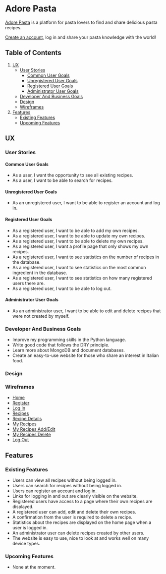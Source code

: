 # Adore Pasta

[Adore Pasta](https://adorepasta.herokuapp.com/) is a platform for pasta lovers to find and share delicious pasta recipes.

[Create an account](https://adorepasta.herokuapp.com/register), log in and share your pasta knowledge with the world!

## Table of Contents

1. [UX](#ux)
    - [User Stories](#user-stories)
        - [Common User Goals](#common-user-goals)
        - [Unregistered User Goals](#unregistered-user-goals)
        - [Registered User Goals](#registered-user-goals)
        - [Administrator User Goals](#administrator-user-goals)
    - [Developer And Business Goals](#developer-and-business-goals)
    - [Design](#design)
    - [Wireframes](#wireframes)
2. [Features](#features)
    - [Existing Features](#existing-features)
    - [Upcoming Features](#upcoming-features)

## UX

### User Stories

#### Common User Goals

- As a user, I want the opportunity to see all existing recipes.
- As a user, I want to be able to search for recipes.

#### Unregistered User Goals

- As an unregistered user, I want to be able to register an account and log in.

#### Registered User Goals

- As a registered user, I want to be able to add my own recipes.
- As a registered user, I want to be able to update my own recipes.
- As a registered user, I want to be able to delete my own recipes.
- As a registered user, I want a profile page that only shows my own recipes.
- As a registered user, I want to see statistics on the number of recipes in the database.
- As a registered user, I want to see statistics on the most common ingredient in the database.
- As a registered user, I want to see statistics on how many registered users there are.
- As a registered user, I want to be able to log out.

#### Administrator User Goals

- As an administrator user, I want to be able to edit and delete recipes that were not created by myself.

### Developer And Business Goals

- Improve my programming skills in the Python language.
- Write good code that follows the DRY principle.
- Learn more about MongoDB and document databases.
- Create an easy-to-use website for those who share an interest in Italian food.

### Design

### Wireframes

- [Home](static/wireframes/home.pdf)
- [Register](static/wireframes/register.pdf)
- [Log In](static/wireframes/login.pdf)
- [Recipes](static/wireframes/recipes.pdf)
- [Recipe Details](static/wireframes/recipe-details.pdf)
- [My Recipes](static/wireframes/myrecipes.pdf)
- [My Recipes Add/Edit](static/wireframes/myrecipes-add-edit.pdf)
- [My Recipes Delete](static/wireframes/myrecipes-delete.pdf)
- [Log Out](static/wireframes/logout.pdf)

## Features

### Existing Features

- Users can view all recipes without being logged in.
- Users can search for recipes without being logged in.
- Users can register an account and log in.
- Links for logging in and out are clearly visible on the website.
- Registered users have access to a page where their own recipes are displayed.
- A registered user can add, edit and delete their own recipes.
- A confirmation from the user is required to delete a recipe.
- Statistics about the recipes are displayed on the home page when a user is logged in.
- An administrator user can delete recipes created by other users.
- The website is easy to use, nice to look at and works well on many device types.

### Upcoming Features

- None at the moment.